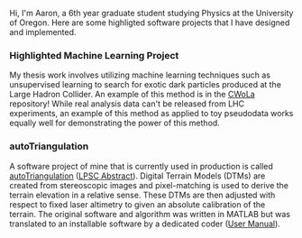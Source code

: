 Hi, I'm Aaron, a 6th year graduate student studying Physics at the University of Oregon.  Here are some highligted software projects that I have designed and implemented.

### Highlighted Machine Learning Project

My thesis work involves utilizing machine learning techniques such as unsupervised learning to search for exotic dark particles produced at the Large Hadron Collider.  An example of this method is in the [CWoLa](https://github.com/akilgall/CWoLa) repository!
While real analysis data can't be released from LHC experiments, an example of this method as applied to toy pseudodata works equally well for demonstrating the power of this method.  

### autoTriangulation

A software project of mine that is currently used in production is called [autoTriangulation](https://www.uahirise.org/tools/at/) ([LPSC Abstract](https://www.uahirise.org/tools/at/Kilgallon_etal_2015_LPSC.pdf)).  Digital Terrain Models (DTMs) are created from stereoscopic images and pixel-matching is used to derive the terrain elevation in a relative sense.  These DTMs are then adjusted with respect to fixed laser altimetry to given an absolute calibration of the terrain.  The original software and algorithm was written in MATLAB but was translated to an installable software by a dedicated coder ([User Manual](https://static.uahirise.org/software/at/autotriangulation-manual.pdf)).

<!---
akilgall/akilgall is a ✨ special ✨ repository because its `README.md` (this file) appears on your GitHub profile.
You can click the Preview link to take a look at your changes.
--->
